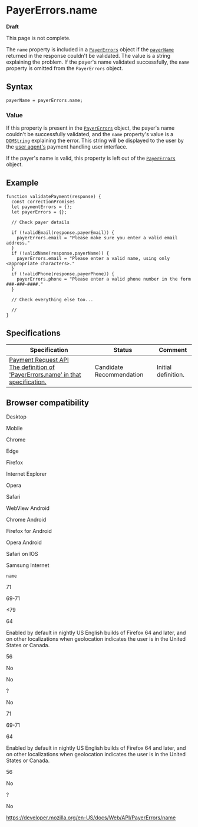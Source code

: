 PayerErrors.name
================

**Draft**

This page is not complete.

The `name` property is included in a [`PayerErrors`](../payererrors) object if the [`payerName`](../paymentresponse/payername) returned in the response couldn't be validated. The value is a string explaining the problem. If the payer's name validated successfully, the `name` property is omitted from the `PayerErrors` object.

Syntax
------

    payerName = payerErrors.name;

### Value

If this property is present in the [`PayerErrors`](../payererrors) object, the payer's name couldn't be successfully validated, and the `name` property's value is a [`DOMString`](../domstring) explaining the error. This string will be displayed to the user by the [user agent's](https://developer.mozilla.org/en-US/docs/Glossary/User_agent) payment handling user interface.

If the payer's name is valid, this property is left out of the [`PayerErrors`](../payererrors) object.

Example
-------

    function validatePayment(response) {
      const correctionPromises
      let paymentErrors = {};
      let payerErrors = {};

      // Check payer details

      if (!validEmail(response.payerEmail)) {
        payerErrors.email = "Please make sure you enter a valid email address."
      }
      if (!validName(response.payerName)) {
        payerErrors.email = "Please enter a valid name, using only <appropriate characters>."
      }
      if (!validPhone(response.payerPhone)) {
        payerErrors.phone = "Please enter a valid phone number in the form ###-###-####."
      }

      // Check everything else too...

      //
    }

Specifications
--------------

<table><thead><tr class="header"><th>Specification</th><th>Status</th><th>Comment</th></tr></thead><tbody><tr class="odd"><td><a href="https://w3c.github.io/payment-request/#dom-payererrors-name">Payment Request API<br />
<span class="small">The definition of 'PayerErrors.name' in that specification.</span></a></td><td><span class="spec-cr">Candidate Recommendation</span></td><td>Initial definition.</td></tr></tbody></table>

Browser compatibility
---------------------

Desktop

Mobile

Chrome

Edge

Firefox

Internet Explorer

Opera

Safari

WebView Android

Chrome Android

Firefox for Android

Opera Android

Safari on IOS

Samsung Internet

`name`

71

69-71

≤79

64

Enabled by default in nightly US English builds of Firefox 64 and later, and on other localizations when geolocation indicates the user is in the United States or Canada.

56

No

No

?

No

71

69-71

64

Enabled by default in nightly US English builds of Firefox 64 and later, and on other localizations when geolocation indicates the user is in the United States or Canada.

56

No

?

No

<a href="https://developer.mozilla.org/en-US/docs/Web/API/PayerErrors/name" class="_attribution-link">https://developer.mozilla.org/en-US/docs/Web/API/PayerErrors/name</a>
